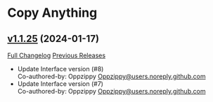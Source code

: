 # Copy Anything

## [v1.1.25](https://github.com/Oppzippy/CopyAnything/tree/v1.1.25) (2024-01-17)
[Full Changelog](https://github.com/Oppzippy/CopyAnything/compare/v1.1.24...v1.1.25) [Previous Releases](https://github.com/Oppzippy/CopyAnything/releases)

- Update Interface version (#8)  
    Co-authored-by: Oppzippy <Oppzippy@users.noreply.github.com>  
- Update Interface version (#7)  
    Co-authored-by: Oppzippy <Oppzippy@users.noreply.github.com>  